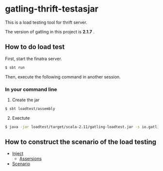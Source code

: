 # gatling-thrift-testasjar

This is a load testing tool for thrift server.

The version of gatling in this project is __2.1.7__ .

## How to do load test

First, start the finatra server.

```bash
$ sbt run
```

Then, execute the following command in another session.

### In your command line

1. Create the jar

  ```bash
  $ sbt loadtest/assembly
  ```

2. Exectute

  ``` bash
  $ java -jar loadtest/target/scala-2.11/gatling-loadtest.jar -s io.gatling.thrift.ThriftSimulation
  ```


## How to construct the scenario of the load testing

- [Inject](http://gatling.io/docs/current/general/simulation_setup/)
  - [Assersions](http://gatling.io/docs/current/general/assertions/#assertions)
- [Scenario](http://gatling.io/docs/current/general/scenario/)
